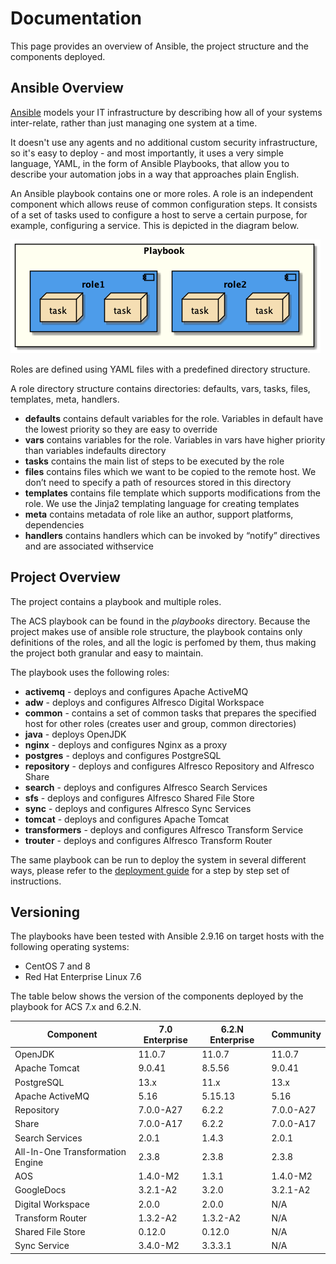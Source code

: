 # Documentation

This page provides an overview of Ansible, the project structure and the components deployed.

## Ansible Overview

[Ansible](https://www.ansible.com/overview/how-ansible-works) models your IT infrastructure by describing how all of your systems inter-relate, rather than just managing one system at a time.

It doesn't use any agents and no additional custom security infrastructure, so it's easy to deploy - and most importantly, it uses a very simple language, YAML, in the form of Ansible Playbooks, that allow you to describe your automation jobs in a way that approaches plain English.

An Ansible playbook contains one or more roles. A role is an independent component which allows reuse of common configuration steps. It consists of a set of tasks used to configure a host to serve a certain purpose, for example, configuring a service. This is depicted in the diagram below.

![Playbook Ovewview](./resources/playbook-overview.png)

Roles are defined using YAML files with a predefined directory structure.

A role directory structure contains directories: defaults, vars, tasks, files, templates, meta, handlers.

* **defaults** contains default variables for the role. Variables in default have the lowest priority so they are easy to override
* **vars** contains variables for the role. Variables in vars have higher priority than variables indefaults directory
* **tasks** contains the main list of steps to be executed by the role
* **files** contains files which we want to be copied to the remote host. We don’t need to specify a path of resources stored in this directory
* **templates** contains file template which supports modifications from the role. We use the Jinja2 templating language for creating templates
* **meta** contains metadata of role like an author, support platforms, dependencies
* **handlers** contains handlers which can be invoked by “notify” directives and are associated withservice

## Project Overview

The project contains a playbook and multiple roles.

The ACS playbook can be found in the _playbooks_ directory. Because the project makes use of ansible role structure, the playbook contains only definitions of the roles, and all the logic is perfomed by them, thus making the project both granular and easy to maintain.

The playbook uses the following roles:

* **activemq** - deploys and configures Apache ActiveMQ
* **adw** - deploys and configures Alfresco Digital Workspace
* **common** - contains a set of common tasks that prepares the specified host for other roles (creates user and group, common directories)
* **java** - deploys OpenJDK
* **nginx** - deploys and configures Nginx as a proxy
* **postgres** - deploys and configures PostgreSQL
* **repository** - deploys and configures Alfresco Repository and Alfresco Share
* **search** - deploys and configures Alfresco Search Services
* **sfs** - deploys and configures Alfresco Shared File Store
* **sync** - deploys and configures Alfresco Sync Services
* **tomcat** - deploys and configures Apache Tomcat
* **transformers** - deploys and configures Alfresco Transform Service
* **trouter** - deploys and configures Alfresco Transform Router

The same playbook can be run to deploy the system in several different ways, please refer to the [deployment guide](./deployment-guide.md) for a step by step set of instructions.

## Versioning

The playbooks have been tested with Ansible 2.9.16 on target hosts with the following operating systems:

* CentOS 7 and 8
* Red Hat Enterprise Linux 7.6

The table below shows the version of the components deployed by the playbook for ACS 7.x and 6.2.N.

| Component | 7.0 Enterprise | 6.2.N Enterprise | Community |
|-|-|-|-|
| OpenJDK | 11.0.7 | 11.0.7 | 11.0.7 |
| Apache Tomcat | 9.0.41 | 8.5.56 | 9.0.41 |
| PostgreSQL | 13.x | 11.x | 13.x |
| Apache ActiveMQ | 5.16 | 5.15.13 | 5.16 |
| Repository | 7.0.0-A27 | 6.2.2 | 7.0.0-A27 |
| Share | 7.0.0-A17 | 6.2.2 | 7.0.0-A17 |
| Search Services | 2.0.1 | 1.4.3 | 2.0.1 |
| All-In-One Transformation Engine | 2.3.8 | 2.3.8 | 2.3.8 |
| AOS | 1.4.0-M2 | 1.3.1 | 1.4.0-M2 |
| GoogleDocs | 3.2.1-A2 | 3.2.0 | 3.2.1-A2 |
| Digital Workspace | 2.0.0 | 2.0.0 | N/A |
| Transform Router | 1.3.2-A2 | 1.3.2-A2 | N/A |
| Shared File Store | 0.12.0 | 0.12.0 | N/A |
| Sync Service | 3.4.0-M2 | 3.3.3.1 | N/A |
